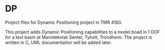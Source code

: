 # DP
Project files for Dynamic Positioning project in TMR 4160.

This project adds Dynamic Positioning capabilities to a model boad in 1 DOF for a test basin at Marinteknisk Senter, Tyholt, Trondheim.
The project is written in C, UML documentation will be added later. 

